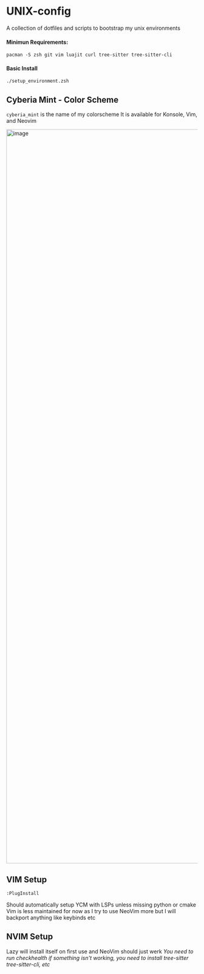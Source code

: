 # UNIX-config

A collection of dotfiles and scripts to bootstrap my unix environments

#### Minimun Requirements:
`pacman -S zsh git vim luajit curl tree-sitter tree-sitter-cli`

#### Basic Install 
`./setup_environment.zsh`


## Cyberia Mint - Color Scheme
`cyberia_mint` is the name of my colorscheme
It is available for Konsole, Vim, and Neovim

<img width="2147" height="1932" alt="image" src="https://github.com/user-attachments/assets/05dc39f3-3257-4cd5-9543-df842cf66139" />

## VIM Setup
`:PlugInstall`

Should automatically setup YCM with LSPs unless missing python or cmake
Vim is less maintained for now as I try to use NeoVim more but I will backport 
anything like keybinds etc

## NVIM Setup
Lazy will install itself on first use and NeoVim should just werk
*You need to run checkhealth if something isn't working, you need to install tree-sitter tree-sitter-cli, etc*


